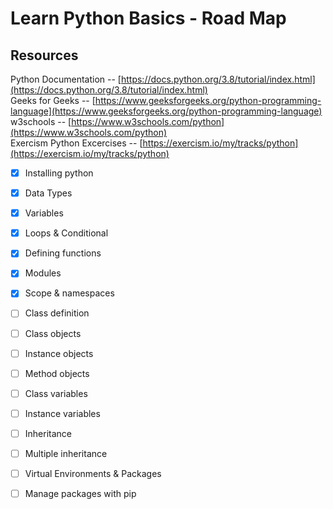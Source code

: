 # Learn Python Basics - Road Map

## Resources
Python Documentation -- [https://docs.python.org/3.8/tutorial/index.html](https://docs.python.org/3.8/tutorial/index.html)</br>
Geeks for Geeks -- [https://www.geeksforgeeks.org/python-programming-language](https://www.geeksforgeeks.org/python-programming-language)</br>
w3schools -- [https://www.w3schools.com/python](https://www.w3schools.com/python)</br>
Exercism Python Excercises -- [https://exercism.io/my/tracks/python](https://exercism.io/my/tracks/python)


- [x] Installing python
- [x] Data Types
- [x] Variables
- [x] Loops & Conditional
- [x] Defining functions
- [x] Modules
- [x] Scope & namespaces
- [ ] Class definition
- [ ] Class objects
- [ ] Instance objects
- [ ] Method objects
- [ ] Class variables
- [ ] Instance variables
- [ ] Inheritance
- [ ] Multiple inheritance
- [ ] Virtual Environments & Packages
- [ ] Manage packages with pip

